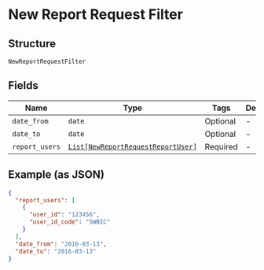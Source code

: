 
# New Report Request Filter

## Structure

`NewReportRequestFilter`

## Fields

| Name | Type | Tags | Description |
|  --- | --- | --- | --- |
| `date_from` | `date` | Optional | - |
| `date_to` | `date` | Optional | - |
| `report_users` | [`List[NewReportRequestReportUser]`](../../doc/models/new-report-request-report-user.md) | Required | - |

## Example (as JSON)

```json
{
  "report_users": [
    {
      "user_id": "123456",
      "user_id_code": "SWBIC"
    }
  ],
  "date_from": "2016-03-13",
  "date_to": "2016-03-13"
}
```

